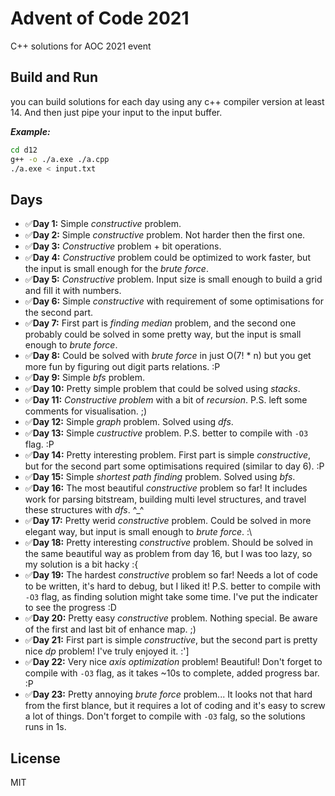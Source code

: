 # Advent of Code 2021
C++ solutions for AOC 2021 event

## Build and Run
you can build solutions for each day using any c++ compiler version at least 14. And then just pipe your input to the input buffer.

***Example:***
```bash
cd d12
g++ -o ./a.exe ./a.cpp
./a.exe < input.txt
```

## Days
* ✅**Day 1:** Simple _constructive_ problem.
* ✅**Day 2:** Simple _constructive_ problem. Not harder then the first one.
* ✅**Day 3:** _Constructive_ problem + bit operations.
* ✅**Day 4:** _Constructive_ problem could be optimized to work faster, but the input is small enough for the _brute force_.
* ✅**Day 5:** _Constructive_ problem. Input size is small enough to build a grid and fill it with numbers.
* ✅**Day 6:** Simple _constructive_ with requirement of some optimisations for the second part.
* ✅**Day 7:** First part is _finding median_ problem, and the second one probably could be solved in some pretty way, but the input is small enough to _brute force_.
* ✅**Day 8:** Could be solved with _brute force_ in just O(7! * n) but you get more fun by figuring out digit parts relations. :P
* ✅**Day 9:** Simple _bfs_ problem.
* ✅**Day 10:** Pretty simple problem that could be solved using _stacks_.
* ✅**Day 11:** _Constructive problem_ with a bit of _recursion_. P.S. left some comments for visualisation. ;)
* ✅**Day 12:** Simple _graph_ problem. Solved using _dfs_.
* ✅**Day 13:** Simple _custructive_ problem. P.S. better to compile with `-O3` flag. :P
* ✅**Day 14:** Pretty interesting problem. First part is simple _constructive_, but for the second part some optimisations required (similar to day 6). :P
* ✅**Day 15:** Simple _shortest path finding_ problem. Solved using _bfs_.
* ✅**Day 16:** The most beautiful _constructive_ problem so far! It includes work for parsing bitstream, building multi level structures, and travel these structures with _dfs_. ^_^
* ✅**Day 17:** Pretty werid _constructive_ problem. Could be solved in more elegant way, but input is small enough to _brute force_. :\ 
* ✅**Day 18:** Pretty interesting _constructive_ problem. Should be solved in the same beautiful way as problem from day 16, but I was too lazy, so my solution is a bit hacky :{
* ✅**Day 19:** The hardest _constructive_ problem so far! Needs a lot of code to be written, it's hard to debug, but I liked it! P.S. better to compile with `-O3` flag, as finding solution might take some time. I've put the indicater to see the progress :D
* ✅**Day 20:** Pretty easy _constructive_ problem. Nothing special. Be aware of the first and last bit of enhance map. ;)
* ✅**Day 21:** First part is simple _constructive_, but the second part is pretty nice _dp_ problem! I've truly enjoyed it. :']
* ✅**Day 22:** Very nice _axis optimization_ problem! Beautiful! Don't forget to compile with `-O3` flag, as it takes ~10s to complete, added progress bar. :P
* ✅**Day 23:** Pretty annoying _brute force_ problem... It looks not that hard from the first blance, but it requires a lot of coding and it's easy to screw a lot of things. Don't forget to compile with `-O3` falg, so the solutions runs in 1s.

## License
MIT
